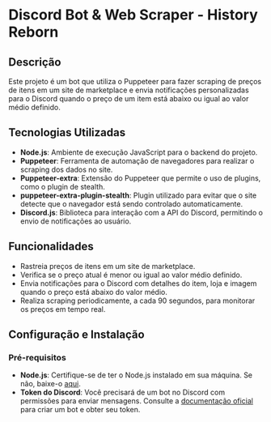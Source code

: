 # Discord Bot & Web Scraper - History Reborn

## Descrição
Este projeto é um bot que utiliza o Puppeteer para fazer scraping de preços de itens em um site de marketplace e envia notificações personalizadas para o Discord quando o preço de um item está abaixo ou igual ao valor médio definido.

## Tecnologias Utilizadas
- **Node.js**: Ambiente de execução JavaScript para o backend do projeto.
- **Puppeteer**: Ferramenta de automação de navegadores para realizar o scraping dos dados no site.
- **Puppeteer-extra**: Extensão do Puppeteer que permite o uso de plugins, como o plugin de stealth.
- **puppeteer-extra-plugin-stealth**: Plugin utilizado para evitar que o site detecte que o navegador está sendo controlado automaticamente.
- **Discord.js**: Biblioteca para interação com a API do Discord, permitindo o envio de notificações ao usuário.

## Funcionalidades
- Rastreia preços de itens em um site de marketplace.
- Verifica se o preço atual é menor ou igual ao valor médio definido.
- Envia notificações para o Discord com detalhes do item, loja e imagem quando o preço está abaixo do valor médio.
- Realiza scraping periodicamente, a cada 90 segundos, para monitorar os preços em tempo real.

## Configuração e Instalação

### Pré-requisitos
- **Node.js**: Certifique-se de ter o Node.js instalado em sua máquina. Se não, baixe-o [aqui](https://nodejs.org/).
- **Token do Discord**: Você precisará de um bot no Discord com permissões para enviar mensagens. Consulte a [documentação oficial](https://discordjs.guide/preparations/setting-up-a-bot-application.html#creating-your-bot) para criar um bot e obter seu token.
